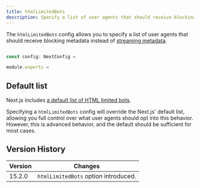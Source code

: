 ```yaml
---
title: htmlLimitedBots
description: Specify a list of user agents that should receive blocking metadata.
---
```


The `htmlLimitedBots` config allows you to specify a list of user agents that should receive blocking metadata instead of [streaming metadata](/docs/app/api-reference/functions/generate-metadata#streaming-metadata).

```ts filename="next.config.ts" switcher

const config: NextConfig = 

```

```js filename="next.config.js" switcher
module.exports = 
```

## Default list

Next.js includes [a default list of HTML limited bots](https://github.com/vercel/next.js/blob/canary/packages/next/src/shared/lib/router/utils/html-bots.ts).

Specifying a `htmlLimitedBots` config will override the Next.js' default list, allowing you full control over what user agents should opt into this behavior. However, this is advanced behavior, and the default should be sufficient for most cases.

## Version History

| Version | Changes                              |
| ------- | ------------------------------------ |
| 15.2.0  | `htmlLimitedBots` option introduced. |